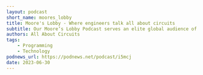 ```yaml
---
layout: podcast
short_name: moores_lobby
title: Moore's Lobby - Where engineers talk all about circuits
subtitle: Our Moore’s Lobby Podcast serves an elite global audience of engineers, technologists, and executives with a goal to educate, empower, and entertain. We discuss the technologies and engineering behind the hottest industry trends as host Daniel Bogdanoff guides you through the human stories behind the world’s most inspiring organizations and leaders. Tune in every other Tuesday for new episodes.
authors: All About Circuits
tags:
    - Programming
    - Technology
podnews_url: https://podnews.net/podcast/i5mcj
date: 2023-06-30
---
```

